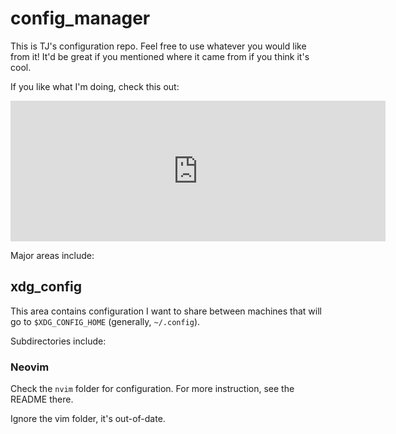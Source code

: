 # config_manager

This is TJ's configuration repo. Feel free to use whatever you would like from it! It'd be great if you mentioned where it came from if you think it's cool.

If you like what I'm doing, check this out:

<iframe src="https://github.com/sponsors/tjdevries/card" title="Sponsor tjdevries" height="225" width="600" style="border: 0;"></iframe>

Major areas include:

## xdg_config

This area contains configuration I want to share between machines that will go to `$XDG_CONFIG_HOME` (generally, `~/.config`).


Subdirectories include:

### Neovim

Check the `nvim` folder for configuration. For more instruction, see the README there.

Ignore the vim folder, it's out-of-date.
